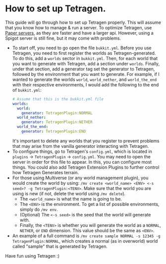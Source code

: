 # How to set up Tetragen.
This guide will go through how to set up Tetragen properly. This will assume that you know how to manage & run a server. To optimize Tetragen, use [Paper servers](https://papermc.io), as they are faster and have a larger api. However, using a Spigot server is still fine, but it may come with problems.
 - To start off, you need to go open the file `bukkit.yml`. Before you use Tetragen, you need to first register the worlds as Tetragen-generated.
   To do this, add a `worlds` sector in `bukkit.yml`. Then, for each world that you want to generate with Tetragen, add a section under `worlds`. Finally, under that section, add a generator tag set the generator to Tetragen,  followed by the environment that you want to generate. For example, if I wanted to generate the worlds `world`, `world_nether`, and `world_the_end` with their respective environments, I would add the following to the end of `bukkit.yml`:
   ```yml
   # Assume that this is the bukkit.yml file
   worlds:
     world:
       generator: TetragenPlugin:NORMAL
     world_nether:
       generator: TetragenPlugin:NETHER  
     world_the_end:
       generator: TetragenPlugin:END
   ```
   It's important to delete any worlds that you register to prevent problems that may arise from the vanilla generator interacting with Tetragen.
 - To configure things, go to Tetragen's `config.yml`, which is located in `plugins` -> `TetragenPlugin` -> `config.yml`. You may need to open the server in order for this file to appear. In this, you can configure most things. You could also add Tetragen Extension Plugins to further control how Tetragen Generates terrain.
- For those using Multiverse (or any world management plugin), you would create the world by using: 
`/mv create <world_name> <ENV> <-s seed>? -g TetragenPlugin:<TENV>`. Make sure that the world you are using is new (if not, delete the world using `/mv delete`). 
   - The `<world_name>` is what the name is going to be.
   - The `<ENV>` is the environment. To get a list of possible environments, simply do `/mv env`.
   - (Optional) The `<-s seed>` is the seed that the world will generate with.
   - Finally, the `<TENV>` is whether you will generate the world as a `NORMAL`, `NETHER`, or `END` dimension. This value should be the same as `<ENV>`.
 - An example of a full command is `/mv create sample NORMAL -s 12345 -g TetragenPlugin:NORMAL`, which creates a normal (as in overworld) world called "sample" that is generated by Tetragen. 

Have fun using Tetragen :)

